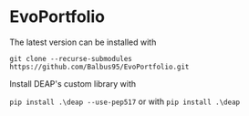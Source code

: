# EvoPortfolio 

The latest version can be installed with

`git clone --recurse-submodules https://github.com/Balbus95/EvoPortfolio.git`

Install DEAP's custom library with

`pip install .\deap --use-pep517` or with `pip install .\deap`
